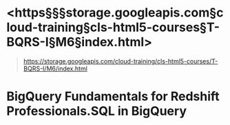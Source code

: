 # <https§§§storage.googleapis.com§cloud-training§cls-html5-courses§T-BQRS-I§M6§index.html>
> <https://storage.googleapis.com/cloud-training/cls-html5-courses/T-BQRS-I/M6/index.html>

# BigQuery Fundamentals for Redshift Professionals.SQL in BigQuery
